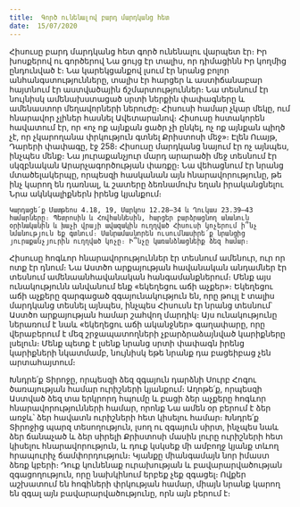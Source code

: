 ```yaml
---
title:  Գործ ունենալով բարդ մարդկանց հետ
date:  15/07/2020
---
```


Հիսուսը բարդ մարդկանց հետ գործ ունենալու վարպետ էր։ Իր խոսքերով ու գործերով Նա ցույց էր տալիս, որ դիմացինն Իր կողմից ընդունված է։ Նա կարեկցանքով լսում էր նրանց բոլոր անհանգստությունները, տալիս էր հարցեր և աստիճանաբար հայտնում էր աստվածային ճշմարտություններ։ Նա տեսնում էր նույնիսկ ամենախստացած սրտի ներքին փափագները և ամենաստոր մեղավորների ներուժը։ Հիսուսի համար չկար մեկը, ում հնարավոր չլիներ հասնել Ավետարանով։ Հիսուսը հստակորեն հավատում էր, որ «ոչ ոք այնքան ցածր չի ընկել, ոչ ոք այնքան պիղծ չէ, որ չկարողանա փրկություն գտնել Քրիստոսի մեջ»։ Էլեն Ուայթ, Դարերի փափագը, էջ 258։ Հիսուսը մարդկանց նայում էր ոչ այնպես, ինչպես մենք։ Նա յուրաքանչյուր մարդ արարածի մեջ տեսնում էր սկզբնական Արարչագործության փառքը։ Նա վեհացնում էր նրանց մտածելակերպը, որպեսզի հասկանան այն հնարավորությունը, թե ինչ կարող են դառնալ, և շատերը ձեռնամուխ եղան իրականցնելու Նրա ակնկալիքներն իրենց կյանքում։

`Կարդացե՛ք Մատթեոս 4.18, 19, Մարկոս 12.28–34 և Ղուկաս 23.39–43 համարները։ Պետրոսին և Հովհաննեսին, հարցեր բարձրացնող անանուն օրինականին և խաչի վրայի ավազակին ուղղված Հիսուսի կոչերում ի՞նչ նմանություն եք գտնում։ Մանրամասնորեն ուսումնասիրե՛ք նրանցից յուրաքանչյուրին ուղղված կոչը։ Ի՞նչը կառանձնացնեիք ձեզ համար։`

Հիսուսը հոգևոր հնարավորություններ էր տեսնում ամենուր, ուր որ ոտք էր դնում։ Նա Աստծո արքայության հավանական անդամներ էր տեսնում ամենաանհավանական հանգամանքներում։ Մենք այս ունակությունն անվանում ենք «եկեղեցու աճի աչքեր»։ Եկեղեցու աճի աչքերը զարգացած զգայունակություն են, որը թույլ է տալիս մարդկանց տեսնել այնպես, ինչպես Հիսուսն էր նրանց տեսնում՝ Աստծո արքայության համար շահվող մարդիկ։ Այս ունակությունը ներառում է նաև «եկեղեցու աճի ականջներ» գաղափարը, որը վերաբերում է մեզ շրջապատողների չբարձրաձայնված կարիքները լսելուն։ Մենք պետք է լսենք նրանց սրտի փափագն իրենց կարիքների նկատմամբ, նույնիսկ եթե նրանք դա բացեիբաց չեն արտահայտում։

Խնդրե՛ք Տիրոջը, որպեսզի ձեզ զգայուն դարձնի Սուրբ Հոգու ծառայության համար ուրիշների կյանքում։ Աղոթե՛ք, որպեսզի Աստված ձեզ տա երկրորդ հպումը և բացի ձեր աչքերը հոգևոր հնարավորությունների համար, որոնք Նա ամեն օր բերում է ձեր առջև՝ ձեր հավատն ուրիշների հետ կիսելու համար։ Խնդրե՛ք Տիրոջից պարզ տեսողություն, լսող ու զգայուն սիրտ, ինչպես նաև ձեր ճանաչած և ձեր սիրելի Քրիստոսի մասին լուրը ուրիշների հետ կիսելու հնարավորություն, և դուք կսկսեք մի ամբողջ կյանք տևող հրապուրիչ ճամփորդություն։ Կյանքը միանգամայն նոր իմաստ ձեռք կբերի։ Դուք կունենաք ուրախության և բավարարվածության զգացողություն, որը նախկինում երբեք չեք զգացել։ Ովքեր աշխատում են հոգիների փրկության համար, միայն նրանք կարող են զգալ այն բավարարվածությունը, որն այն բերում է։